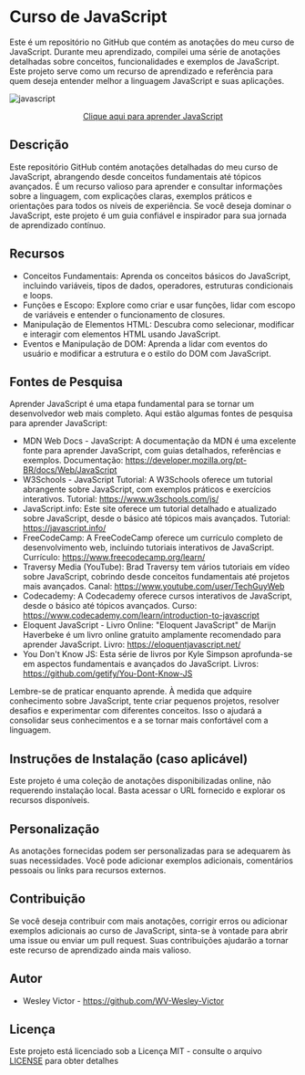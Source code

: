 # Curso de JavaScript
Este é um repositório no GitHub que contém as anotações do meu curso de JavaScript. Durante meu aprendizado, compilei uma série de anotações detalhadas sobre conceitos, funcionalidades e exemplos de JavaScript. Este projeto serve como um recurso de aprendizado e referência para quem deseja entender melhor a linguagem JavaScript e suas aplicações.

![javascript](https://github.com/WV-Wesley-Victor/Curso-de-JavaScript/assets/137107062/a2cdf578-5084-4ed0-bfcf-e472e79dec0c)
<p align="center">
  <a href="https://wv-wesley-victor.github.io/Animacao-no-CSS/" target="_blank">Clique aqui para aprender JavaScript</a>
</p>

## Descrição
Este repositório GitHub contém anotações detalhadas do meu curso de JavaScript, abrangendo desde conceitos fundamentais até tópicos avançados. É um recurso valioso para aprender e consultar informações sobre a linguagem, com explicações claras, exemplos práticos e orientações para todos os níveis de experiência. Se você deseja dominar o JavaScript, este projeto é um guia confiável e inspirador para sua jornada de aprendizado contínuo.

## Recursos
* Conceitos Fundamentais: Aprenda os conceitos básicos do JavaScript, incluindo variáveis, tipos de dados, operadores, estruturas condicionais e loops.
* Funções e Escopo: Explore como criar e usar funções, lidar com escopo de variáveis e entender o funcionamento de closures.
* Manipulação de Elementos HTML: Descubra como selecionar, modificar e interagir com elementos HTML usando JavaScript.
* Eventos e Manipulação de DOM: Aprenda a lidar com eventos do usuário e modificar a estrutura e o estilo do DOM com JavaScript.

## Fontes de Pesquisa
Aprender JavaScript é uma etapa fundamental para se tornar um desenvolvedor web mais completo. Aqui estão algumas fontes de pesquisa para aprender JavaScript:

* MDN Web Docs - JavaScript: A documentação da MDN é uma excelente fonte para aprender JavaScript, com guias detalhados, referências e exemplos.
Documentação: https://developer.mozilla.org/pt-BR/docs/Web/JavaScript
* W3Schools - JavaScript Tutorial: A W3Schools oferece um tutorial abrangente sobre JavaScript, com exemplos práticos e exercícios interativos.
Tutorial: https://www.w3schools.com/js/
* JavaScript.info: Este site oferece um tutorial detalhado e atualizado sobre JavaScript, desde o básico até tópicos mais avançados.
Tutorial: https://javascript.info/
* FreeCodeCamp: A FreeCodeCamp oferece um currículo completo de desenvolvimento web, incluindo tutoriais interativos de JavaScript.
Currículo: https://www.freecodecamp.org/learn/
* Traversy Media (YouTube): Brad Traversy tem vários tutoriais em vídeo sobre JavaScript, cobrindo desde conceitos fundamentais até projetos mais avançados.
Canal: https://www.youtube.com/user/TechGuyWeb
* Codecademy: A Codecademy oferece cursos interativos de JavaScript, desde o básico até tópicos avançados.
Curso: https://www.codecademy.com/learn/introduction-to-javascript
* Eloquent JavaScript - Livro Online: "Eloquent JavaScript" de Marijn Haverbeke é um livro online gratuito amplamente recomendado para aprender JavaScript.
Livro: https://eloquentjavascript.net/
* You Don't Know JS: Esta série de livros por Kyle Simpson aprofunda-se em aspectos fundamentais e avançados do JavaScript.
Livros: https://github.com/getify/You-Dont-Know-JS

Lembre-se de praticar enquanto aprende. À medida que adquire conhecimento sobre JavaScript, tente criar pequenos projetos, resolver desafios e experimentar com diferentes conceitos. Isso o ajudará a consolidar seus conhecimentos e a se tornar mais confortável com a linguagem.

## Instruções de Instalação (caso aplicável)
Este projeto é uma coleção de anotações disponibilizadas online, não requerendo instalação local. Basta acessar o URL fornecido e explorar os recursos disponíveis.

## Personalização
As anotações fornecidas podem ser personalizadas para se adequarem às suas necessidades. Você pode adicionar exemplos adicionais, comentários pessoais ou links para recursos externos.

## Contribuição
Se você deseja contribuir com mais anotações, corrigir erros ou adicionar exemplos adicionais ao curso de JavaScript, sinta-se à vontade para abrir uma issue ou enviar um pull request. Suas contribuições ajudarão a tornar este recurso de aprendizado ainda mais valioso.

## Autor
* Wesley Victor - https://github.com/WV-Wesley-Victor

## Licença
Este projeto está licenciado sob a Licença MIT - consulte o arquivo [LICENSE](LICENSE)  para obter detalhes

